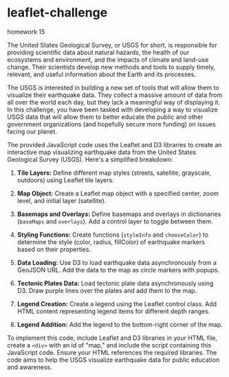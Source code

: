 # leaflet-challenge
homework 15



The United States Geological Survey, or USGS for short, is responsible for providing scientific data about natural hazards, the health of our ecosystems and environment, and the impacts of climate and land-use change. Their scientists develop new methods and tools to supply timely, relevant, and useful information about the Earth and its processes.

The USGS is interested in building a new set of tools that will allow them to visualize their earthquake data. They collect a massive amount of data from all over the world each day, but they lack a meaningful way of displaying it. In this challenge, you have been tasked with developing a way to visualize USGS data that will allow them to better educate the public and other government organizations (and hopefully secure more funding) on issues facing our planet.

The provided JavaScript code uses the Leaflet and D3 libraries to create an interactive map visualizing earthquake data from the United States Geological Survey (USGS). Here's a simplified breakdown:

1. **Tile Layers:** Define different map styles (streets, satellite, grayscale, outdoors) using Leaflet tile layers.

2. **Map Object:** Create a Leaflet map object with a specified center, zoom level, and initial layer (satellite).

3. **Basemaps and Overlays:** Define basemaps and overlays in dictionaries (`baseMaps` and `overlays`). Add a control layer to toggle between them.

4. **Styling Functions:** Create functions (`styleInfo` and `chooseColor`) to determine the style (color, radius, fillColor) of earthquake markers based on their properties.

5. **Data Loading:** Use D3 to load earthquake data asynchronously from a GeoJSON URL. Add the data to the map as circle markers with popups.

6. **Tectonic Plates Data:** Load tectonic plate data asynchronously using D3. Draw purple lines over the plates and add them to the map.

7. **Legend Creation:** Create a legend using the Leaflet control class. Add HTML content representing legend items for different depth ranges.

8. **Legend Addition:** Add the legend to the bottom-right corner of the map.

To implement this code, include Leaflet and D3 libraries in your HTML file, create a `<div>` with an id of "map," and include the script containing this JavaScript code. Ensure your HTML references the required libraries. The code aims to help the USGS visualize earthquake data for public education and awareness.
